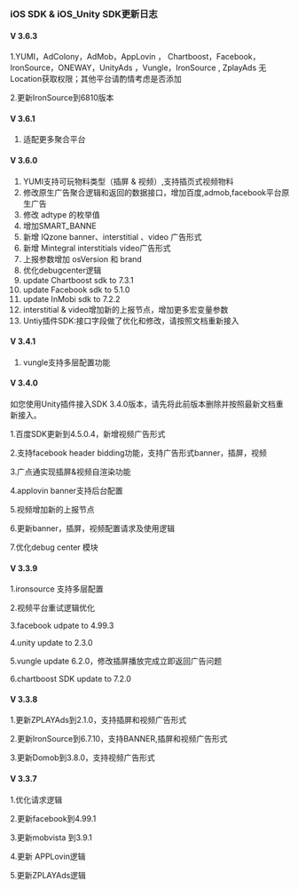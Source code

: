 
###  iOS SDK  & iOS_Unity  SDK更新日志

#### V 3.6.3

1.YUMI，AdColony，AdMob，AppLovin ， Chartboost，Facebook，IronSource，ONEWAY，UnityAds ，Vungle，IronSource , ZplayAds 无Location获取权限；其他平台请酌情考虑是否添加

2.更新IronSource到6810版本

#### V 3.6.1

1. 适配更多聚合平台

#### V 3.6.0

1. YUMI支持可玩物料类型（插屏 & 视频）,支持插页式视频物料
2. 修改原生广告聚合逻辑和返回的数据接口，增加百度,admob,facebook平台原生广告
3. 修改 adtype 的枚举值
4. 增加SMART_BANNE
5. 新增 IQzone banner、interstitial 、video 广告形式
6. 新增 Mintegral interstitials video广告形式
7. 上报参数增加 osVersion 和 brand
8. 优化debugcenter逻辑
9. update Chartboost sdk to 7.3.1
10. update Facebook sdk to 5.1.0
11. update InMobi sdk to 7.2.2
12. interstitial & video增加新的上报节点，增加更多宏变量参数
13. Untiy插件SDK:接口字段做了优化和修改，请按照文档重新接入



#### V 3.4.1
1. vungle支持多层配置功能


#### V 3.4.0

如您使用Unity插件接入SDK 3.4.0版本，请先将此前版本删除并按照最新文档重新接入。

1.百度SDK更新到4.5.0.4，新增视频广告形式

2.支持facebook header bidding功能，支持广告形式banner，插屏，视频

3.广点通实现插屏&视频自渲染功能

4.applovin banner支持后台配置

5.视频增加新的上报节点

6.更新banner，插屏，视频配置请求及使用逻辑

7.优化debug center 模块


#### V 3.3.9

1.ironsource 支持多层配置

2.视频平台重试逻辑优化

3.facebook udpate to 4.99.3

4.unity update to 2.3.0

5.vungle update 6.2.0，修改插屏播放完成立即返回广告问题

6.chartboost SDK update to 7.2.0


#### V 3.3.8
1.更新ZPLAYAds到2.1.0，支持插屏和视频广告形式

2.更新IronSource到6.7.10，支持BANNER,插屏和视频广告形式

3.更新Domob到3.8.0，支持视频广告形式




#### V 3.3.7
1.优化请求逻辑

2.更新facebook到4.99.1

3.更新mobvista 到3.9.1

4.更新 APPLovin逻辑

5.更新ZPLAYAds逻辑




